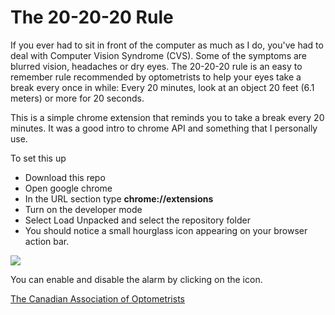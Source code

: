 # The 20-20-20 Rule
If you ever had to sit in front of the computer as much as I do, you've had to deal with Computer Vision Syndrome (CVS). Some of the symptoms are blurred vision, headaches or dry eyes. The 20-20-20 rule is an easy to remember rule recommended by optometrists to help your eyes take a break every once in while: Every 20 minutes, look at an object 20 feet (6.1 meters) or more for 20 seconds.

This is a simple chrome extension that reminds you to take a break every 20 minutes. It was a good intro to chrome API and something that I personally use.

To set this up
- Download this repo
- Open google chrome
- In the URL section type **chrome://extensions**
- Turn on the developer mode
- Select Load Unpacked and select the repository folder
- You should notice a small hourglass icon appearing on your browser action bar. 

![](https://github.com/Hedwig/20-20-20/blob/master/icons8-time-50.png)

You can enable and disable the alarm by clicking on the icon.

[The Canadian Association of Optometrists](https://opto.ca/health-library/the-20-20-20-rule)
